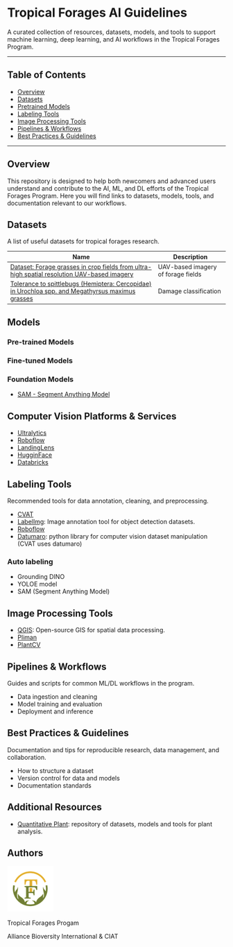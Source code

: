 # Tropical Forages AI Guidelines

A curated collection of resources, datasets, models, and tools to support machine learning, deep learning, and AI workflows in the Tropical Forages Program.

---

## Table of Contents
- [Overview](#overview)
- [Datasets](#datasets)
- [Pretrained Models](#pretrained-models)
- [Labeling Tools](#labeling-tools)
- [Image Processing Tools](#image-processing-tools)
- [Pipelines & Workflows](#pipelines--workflows)
- [Best Practices & Guidelines](#best-practices--guidelines)
<!-- - [Contributing](#contributing)
- [Support](#support)
- [License](#license) -->

---

## Overview
This repository is designed to help both newcomers and advanced users understand and contribute to the AI, ML, and DL efforts of the Tropical Forages Program. Here you will find links to datasets, models, tools, and documentation relevant to our workflows.

## Datasets
A list of useful datasets for tropical forages research. 

| Name                | Description                                 | 
|---------------------|---------------------------------------------|
| [Dataset: Forage grasses in crop fields from ultra-high spatial resolution UAV-based imagery](https://dataverse.harvard.edu/citation?persistentId=doi:10.7910/DVN/DBGUFW)  | UAV-based imagery of forage fields          | 
| [Tolerance to spittlebugs (Hemiptera: Cercopidae) in Urochloa spp. and Megathyrsus maximus grasses](https://dataverse.harvard.edu/dataset.xhtml?persistentId=doi:10.7910/DVN/EGUVHA)  | Damage classification |

## Models


### Pre-trained Models


<!-- | Model Name          | Task                        | Description                  |
|---------------------|-----------------------------|------------------------------|
| ForageNet-v1        | Species classification      | CNN trained on field images  | 
| BiomassEstimator    | Biomass estimation          | Regression model             | -->


### Fine-tuned Models

### Foundation Models

- [SAM - Segment Anything Model](https://segment-anything.com/)

## Computer Vision Platforms & Services

- [Ultralytics](https://www.ultralytics.com/)
- [Roboflow](https://roboflow.com/)
- [LandingLens](https://landing.ai/landinglens)
- [HugginFace](https://huggingface.co/)
- [Databricks](https://www.databricks.com/)



## Labeling Tools
Recommended tools for data annotation, cleaning, and preprocessing.

- [CVAT](https://www.cvat.ai/)
- [LabelImg](https://github.com/tzutalin/labelImg): Image annotation tool for object detection datasets.
- [Roboflow](https://roboflow.com/)
- [Datumaro](https://github.com/open-edge-platform/datumaro): python library for computer vision dataset manipulation (CVAT uses datumaro)

### Auto labeling

- Grounding DINO
- YOLOE model
- SAM (Segment Anything Model)

## Image Processing Tools

- [QGIS](https://qgis.org/): Open-source GIS for spatial data processing.
- [Pliman](https://tiagoolivoto.github.io/pliman/)
- [PlantCV](https://plantcv.readthedocs.io/en/stable/)


## Pipelines & Workflows
Guides and scripts for common ML/DL workflows in the program.

- Data ingestion and cleaning
- Model training and evaluation
- Deployment and inference


## Best Practices & Guidelines
Documentation and tips for reproducible research, data management, and collaboration.

- How to structure a dataset
- Version control for data and models
- Documentation standards

## Additional Resources
- [Quantitative Plant](https://quantitative-plant.org/): repository of datasets, models and tools for plant analysis.

<!--## Contributing
We welcome contributions! Please see [CONTRIBUTING.md](CONTRIBUTING.md) for guidelines on how to add new resources or suggest improvements.
-->

<!-- ## Support
For questions or support, open an issue or contact the maintainers at [email@example.com](mailto:email@example.com). -->

<!-- ## License
Specify your license here (e.g., MIT, Apache 2.0, etc.).

--- -->

## Authors
![Tropical Forage Program](./res/tf_small.png)

Tropical Forages Progam

Alliance Bioversity International & CIAT